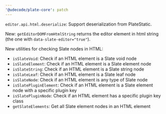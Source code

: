 ```yaml
---
'@udecode/plate-core': patch
---
```


`editor.api.html.deserialize`: Support deserialization from PlateStatic.

New: `getEditorDOMFromHtmlString` returns the editor element in html string (the one with `data-slate-editor="true"`).

New utilities for checking Slate nodes in HTML:
- `isSlateVoid`: Check if an HTML element is a Slate void node
- `isSlateElement`: Check if an HTML element is a Slate element node
- `isSlateString`: Check if an HTML element is a Slate string node
- `isSlateLeaf`: Check if an HTML element is a Slate leaf node
- `isSlateNode`: Check if an HTML element is any type of Slate node
- `isSlatePluginElement`: Check if an HTML element is a Slate element node with a specific plugin key
- `isSlatePluginNode`: Check if an HTML element has a specific plugin key class
- `getSlateElements`: Get all Slate element nodes in an HTML element
